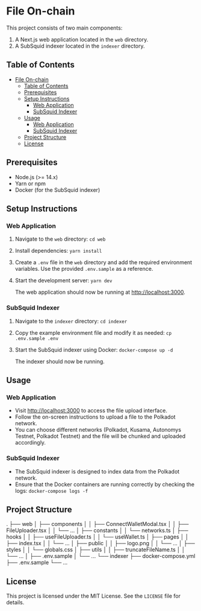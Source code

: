 # File On-chain

This project consists of two main components:

1. A Next.js web application located in the `web` directory.
2. A SubSquid indexer located in the `indexer` directory.

## Table of Contents

- [File On-chain](#file-on-chain)
  - [Table of Contents](#table-of-contents)
  - [Prerequisites](#prerequisites)
  - [Setup Instructions](#setup-instructions)
    - [Web Application](#web-application)
    - [SubSquid Indexer](#subsquid-indexer)
  - [Usage](#usage)
    - [Web Application](#web-application-1)
    - [SubSquid Indexer](#subsquid-indexer-1)
  - [Project Structure](#project-structure)
  - [License](#license)

## Prerequisites

- Node.js (>= 14.x)
- Yarn or npm
- Docker (for the SubSquid indexer)

## Setup Instructions

### Web Application

1. Navigate to the `web` directory:
   `cd web`

2. Install dependencies:
   `yarn install`

3. Create a `.env` file in the `web` directory and add the required environment variables. Use the provided `.env.sample` as a reference.

4. Start the development server:
   `yarn dev`

   The web application should now be running at [http://localhost:3000](http://localhost:3000).

### SubSquid Indexer

1. Navigate to the `indexer` directory:
   `cd indexer`

2. Copy the example environment file and modify it as needed:
   `cp .env.sample .env`

3. Start the SubSquid indexer using Docker:
   `docker-compose up -d`

   The indexer should now be running.

## Usage

### Web Application

- Visit [http://localhost:3000](http://localhost:3000) to access the file upload interface.
- Follow the on-screen instructions to upload a file to the Polkadot network.
- You can choose different networks (Polkadot, Kusama, Autonomys Testnet, Polkadot Testnet) and the file will be chunked and uploaded accordingly.

### SubSquid Indexer

- The SubSquid indexer is designed to index data from the Polkadot network.
- Ensure that the Docker containers are running correctly by checking the logs:
  `docker-compose logs -f`

## Project Structure

.
├── web
│ ├── components
│ │ ├── ConnectWalletModal.tsx
│ │ ├── FileUploader.tsx
│ │ └── ...
│ ├── constants
│ │ └── networks.ts
│ ├── hooks
│ │ ├── useFileUploader.ts
│ │ └── useWallet.ts
│ ├── pages
│ │ ├── index.tsx
│ │ └── ...
│ ├── public
│ │ ├── logo.png
│ │ └── ...
│ ├── styles
│ │ └── globals.css
│ ├── utils
│ │ ├── truncateFileName.ts
│ │ └── ...
│ ├── .env.sample
│ └── ...
└── indexer
├── docker-compose.yml
├── .env.sample
└── ...

## License

This project is licensed under the MIT License. See the `LICENSE` file for details.
